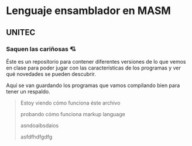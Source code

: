 # Lenguaje ensamblador en MASM
## UNITEC
### Saquen las cariñosas 💘
Éste es un repositorio para contener diferentes versiones de lo que vemos en clase para poder jugar con las características de los programas y ver qué novedades se pueden descubrir.

Aquí se van guardando los programas que vamos compilando bien para tener un respaldo.

>Estoy viendo cómo funciona éste archivo
>
>probando cómo funciona markup language
>
>asndoaibsdaios
>
>asfdfhdfgdfg
